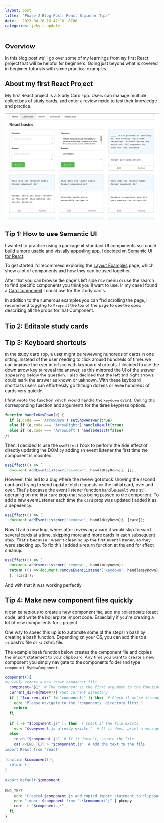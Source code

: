 ```yaml
---
layout: post
title:  "Phase 2 Blog Post: React Beginner Tips"
date:   2023-04-28 18:47:10 -0700
categories: jekyll update
---
```


## Overview

In this blog post we'll go over some of my learnings from my first React project that will be helpful for beginners. Going just beyond what is covered in beginner tutorials with some practical examples.  

## About my first React Project

My first React project is a Study Card app. Users can manage multiple collections of study cards, and enter a review mode to test their knowledge and practice.

![Study Card App Screenshot](img/card_edit.png)

## Tip 1: How to use Semantic UI

I wanted to practice using a package of standard UI components so I could build a more usable and visually appealing app. I decided on [Semantic UI for React](https://react.semantic-ui.com/).

To get started I'd recommend exploring the [Layout Examples](https://react.semantic-ui.com/layouts) page, which show a lot of components and how they can be used together.

After that you can browse the page's left side nav menu or use the search to find specific components you think you'll want to use. In my case I found a [Card component](https://react.semantic-ui.com/views/card/) I could use for the study cards.

In addition to the numerous examples you can find scrolling the page, I recommend toggling to `Props` at the top of the page to see the spec describing all the props for that Component. 

## Tip 2: Editable study cards



## Tip 3: Keyboard shortcuts

In the study card app, a user might be reviewing hundreds of cards in one sitting. Instead of the user needing to click around hundreds of times we can improve the user interface with keyboard shortcuts. I decided to use the down arrow key to reveal the answer, as this mirrored the UI of the answer appearing below the question. I also decided that the left and right arrows could mark the answer as known or unknown. With these keyboard shortcuts users can effortlessly go through dozens or even hundreds of cards very quickly.

I first wrote the function which would handle the `keydown` event. Calling the corresponding function and arguments for the three keypress options.

```javascript
function handleKeyDown(e) {
  if (e.code === 'ArrowDown') setShowAnswer(true)
  else if (e.code === 'ArrowRight') handleResult(true)
  else if (e.code === 'ArrowLeft') handleResult(false)
};
```  

Then, I decided to use the `useEffect` hook to perform the side effect of directly updating the DOM by adding an event listener the first time the component is mounted.

```javascript
useEffect(() => {
  document.addEventListener('keydown', handleKeyDown)}, []);
```

However, this led to a bug where the review got stuck showing the second card and trying to send update fetch requests on the initial card, over and over. That's because the event listener function `handleResult` was still operating on the first `card` prop that was being passed to the component. To add a new eventListener each time the `card` prop was updated I added it as a depedency.

```javascript
useEffect(() => {
  document.addEventListener('keydown', handleKeyDown)}, [card]);
```

Now I had a new bug, where after reviewing a card it would skip forward several cards at a time, skipping more and more cards in each subsequent step. That's because I wasn't cleaning up the first event listener, so they were stacking up. To fix this I added a return function at the end for effect cleanup.

```javascript
useEffect(() => {
  document.addEventListener('keydown', handleKeyDown);
  return (() => document.removeEventListener('keydown', handleKeyDown));
  }, [card]);
```

And with that it was working perfectly!

## Tip 4: Make new component files quickly

It can be tedious to create a new component file, add the boilerpolate React code, and write the boilerplate import code. Especially if you're creating a lot of new components for a project.

One way to speed this up is to automate some of the steps in bash by creating a bash function. Depending on your OS, you can add this to a ~/.bashrc file or ~/.zshrc file.

The example bash function below creates the component file and copies the import statement to your clipboard. Any time you want to create a new component you simply navigate to the components folder and type `component MyNewComponent`.

```bash
component(){
#Quickly create a new react component file
  component="$1"  # The component is the first argument to the function
  current_dir=${PWD##*/} #Get current directory
  if [ "$current_dir" != "components" ]; then  # Check if we're already in the components directory
    echo "Please navigate to the 'components' directory first."
    return
  fi

  if [ -e "$component.js" ]; then  # Check if the file exists
    echo "$component.js already exists."  # If it does, print a message saying so
  else
    touch "$component.js"  # If it doesn't, create the file
    cat <<END_TEXT > "$component.js"  # Add the text to the file
import React from 'react'

function $component(){
  return ()
}

export default $component

END_TEXT
    echo "Created $component.js and copied import statement to clipboard"
    echo "import $component from './$component';" | pbcopy
    code -r "$component.js"
  fi
}
```

